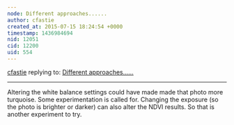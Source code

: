```yaml
---
node: Different approaches......
author: cfastie
created_at: 2015-07-15 18:24:54 +0000
timestamp: 1436984694
nid: 12051
cid: 12200
uid: 554
---
```




[cfastie](../profile/cfastie) replying to: [Different approaches......](../notes/RQ-05/07-11-2015/different-approaches)

----
Altering the white balance settings could have made made that photo more turquoise. Some experimentation is called for. Changing the exposure (so the photo is brighter or darker) can also alter the NDVI results. So that is another experiment to try.
